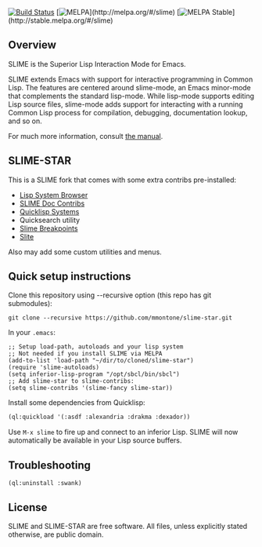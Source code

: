 [![Build Status](https://github.com/slime/slime/workflows/CI/badge.svg)](https://github.com/slime/slime/actions)
[![MELPA](http://melpa.org/packages/slime-badge.svg?)](http://melpa.org/#/slime) [![MELPA Stable](http://stable.melpa.org/packages/slime-badge.svg?)](http://stable.melpa.org/#/slime)

Overview
--------

SLIME is the Superior Lisp Interaction Mode for Emacs.

SLIME extends Emacs with support for interactive programming in Common
Lisp. The features are centered around slime-mode, an Emacs minor-mode that
complements the standard lisp-mode. While lisp-mode supports editing Lisp
source files, slime-mode adds support for interacting with a running Common
Lisp process for compilation, debugging, documentation lookup, and so on.

For much more information, consult [the manual][1].


SLIME-STAR
----------

This is a SLIME fork that comes with some extra contribs pre-installed:

- [Lisp System Browser](https://github.com/mmontone/lisp-system-browser)
- [SLIME Doc Contribs](https://github.com/mmontone/slime-doc-contribs)
- [Quicklisp Systems](https://github.com/mmontone/quicklisp-systems)
- Quicksearch utility
- [Slime Breakpoints](https://github.com/mmontone/slime-breakpoints)
- [Slite](https://github.com/tdrhq/slite/)

Also may add some custom utilities and menus.

Quick setup instructions
------------------------

Clone this repository using --recursive option (this repo has git submodules):

```
git clone --recursive https://github.com/mmontone/slime-star.git
```

In your `.emacs`:

```elisp
;; Setup load-path, autoloads and your lisp system
;; Not needed if you install SLIME via MELPA
(add-to-list 'load-path "~/dir/to/cloned/slime-star")
(require 'slime-autoloads)
(setq inferior-lisp-program "/opt/sbcl/bin/sbcl")
;; Add slime-star to slime-contribs:
(setq slime-contribs '(slime-fancy slime-star))
```

Install some dependencies from Quicklisp:

```lisp
(ql:quickload '(:asdf :alexandria :drakma :dexador))
```

Use `M-x slime` to fire up and connect to an inferior Lisp. SLIME will now automatically be available in your Lisp source buffers.

Troubleshooting
---------------

`(ql:uninstall :swank)`

License
-------

SLIME and SLIME-STAR are free software. All files, unless explicitly stated otherwise, are public domain.

[1]: http://common-lisp.net/project/slime/doc/html/
[2]: http://melpa.org/#/getting-started
[3]: http://www.common-lisp.net/project/slime/#mailinglist
[5]: https://github.com/slime/slime/blob/master/CONTRIBUTING.md
[6]: https://github.com/slime/slime/issues?labels=workaround&state=closed
[7]: http://common-lisp.net/project/slime/doc/html/Installation.html#Installing-from-Git
